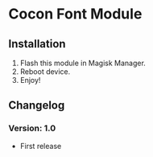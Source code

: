 # Cocon Font Module

## Installation 
1. Flash this module in Magisk Manager. 
2. Reboot device. 
3. Enjoy!

## Changelog 
### Version: 1.0 
- First release
